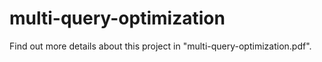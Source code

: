 # multi-query-optimization

Find out more details about this project in "multi-query-optimization.pdf". 
